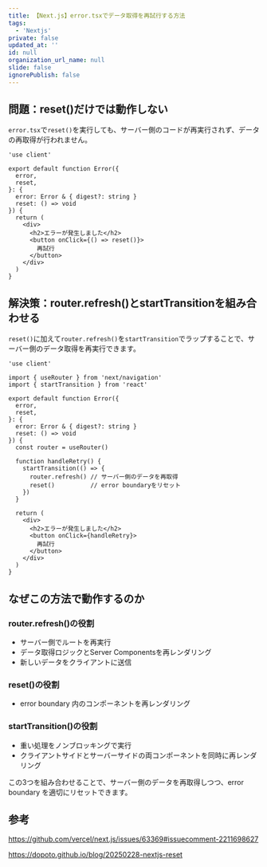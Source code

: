 ```yaml
---
title: 【Next.js】error.tsxでデータ取得を再試行する方法
tags:
  - 'Nextjs'
private: false
updated_at: ''
id: null
organization_url_name: null
slide: false
ignorePublish: false
---
```

## 問題：reset()だけでは動作しない

`error.tsx`で`reset()`を実行しても、サーバー側のコードが再実行されず、データの再取得が行われません。

```tsx
'use client'

export default function Error({
  error,
  reset,
}: {
  error: Error & { digest?: string }
  reset: () => void
}) {
  return (
    <div>
      <h2>エラーが発生しました</h2>
      <button onClick={() => reset()}>
        再試行
      </button>
    </div>
  )
}
```

## 解決策：router.refresh()とstartTransitionを組み合わせる

`reset()`に加えて`router.refresh()`を`startTransition`でラップすることで、サーバー側のデータ取得を再実行できます。

```tsx
'use client'

import { useRouter } from 'next/navigation'
import { startTransition } from 'react'

export default function Error({
  error,
  reset,
}: {
  error: Error & { digest?: string }
  reset: () => void
}) {
  const router = useRouter()

  function handleRetry() {
    startTransition(() => {
      router.refresh() // サーバー側のデータを再取得
      reset()          // error boundaryをリセット
    })
  }

  return (
    <div>
      <h2>エラーが発生しました</h2>
      <button onClick={handleRetry}>
        再試行
      </button>
    </div>
  )
}
```

## なぜこの方法で動作するのか

### router.refresh()の役割
- サーバー側でルートを再実行
- データ取得ロジックとServer Componentsを再レンダリング
- 新しいデータをクライアントに送信

### reset()の役割
- error boundary 内のコンポーネントを再レンダリング

### startTransition()の役割
- 重い処理をノンブロッキングで実行
- クライアントサイドとサーバーサイドの両コンポーネントを同時に再レンダリング

この3つを組み合わせることで、サーバー側のデータを再取得しつつ、error boundary を適切にリセットできます。

## 参考

https://github.com/vercel/next.js/issues/63369#issuecomment-2211698627

https://dopoto.github.io/blog/20250228-nextjs-reset
